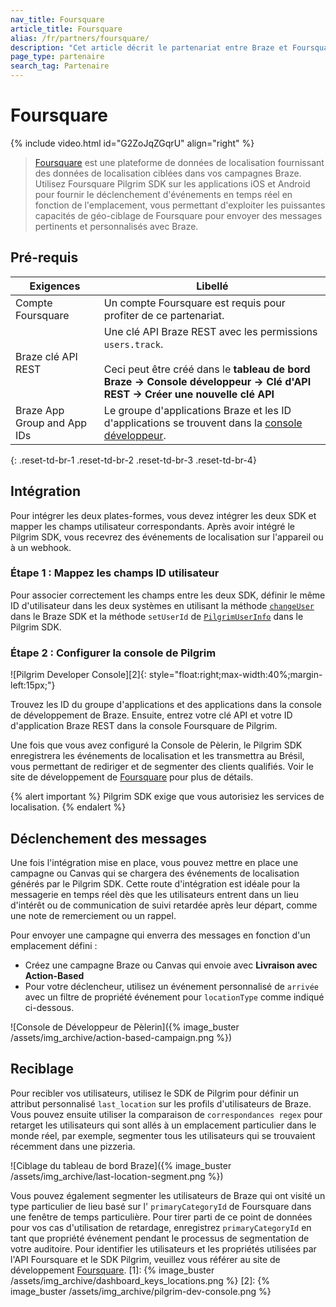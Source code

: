 ```yaml
---
nav_title: Foursquare
article_title: Foursquare
alias: /fr/partners/foursquare/
description: "Cet article décrit le partenariat entre Braze et Foursquare, une plateforme de données de localisation, fournissant le déclenchement en temps réel d'événements en fonction de l'emplacement."
page_type: partenaire
search_tag: Partenaire
---
```


# Foursquare

{% include video.html id="G2ZoJqZGqrU" align="right" %}

> [Foursquare](https://foursquare.com/) est une plateforme de données de localisation fournissant des données de localisation ciblées dans vos campagnes Braze. Utilisez Foursquare Pilgrim SDK sur les applications iOS et Android pour fournir le déclenchement d'événements en temps réel en fonction de l'emplacement, vous permettant d'exploiter les puissantes capacités de géo-ciblage de Foursquare pour envoyer des messages pertinents et personnalisés avec Braze.

## Pré-requis

| Exigences                   | Libellé                                                                                                                                                                                                      |
| --------------------------- | ------------------------------------------------------------------------------------------------------------------------------------------------------------------------------------------------------------ |
| Compte Foursquare           | Un compte Foursquare est requis pour profiter de ce partenariat.                                                                                                                                             |
| Braze clé API REST          | Une clé API Braze REST avec les permissions `users.track`. <br><br> Ceci peut être créé dans le __tableau de bord Braze -> Console développeur -> Clé d'API REST -> Créer une nouvelle clé API__ |
| Braze App Group and App IDs | Le groupe d'applications Braze et les ID d'applications se trouvent dans la [console développeur]({{site.baseurl}}/docs/api/api_key/).                                                                       |
{: .reset-td-br-1 .reset-td-br-2 .reset-td-br-3  .reset-td-br-4}

## Intégration

Pour intégrer les deux plates-formes, vous devez intégrer les deux SDK et mapper les champs utilisateur correspondants. Après avoir intégré le Pilgrim SDK, vous recevrez des événements de localisation sur l'appareil ou à un webhook.

### Étape 1 : Mappez les champs ID utilisateur

Pour associer correctement les champs entre les deux SDK, définir le même ID d'utilisateur dans les deux systèmes en utilisant la méthode [`changeUser`]({{site.baseurl}}/developer_guide/platform_integration_guides/web/analytics/setting_user_ids/#setting-user-ids) dans le Braze SDK et la méthode `setUserId` de [`PilgrimUserInfo`](https://developer.foursquare.com/docs/pilgrim-sdk/advanced-setup-guide#custom-user-data) dans le Pilgrim SDK.

### Étape 2 : Configurer la console de Pilgrim
!\[Pilgrim Developer Console\]\[2\]{: style="float:right;max-width:40%;margin-left:15px;"}

Trouvez les ID du groupe d'applications et des applications dans la console de développement de Braze. Ensuite, entrez votre clé API et votre ID d'application Braze REST dans la console Foursquare de Pilgrim.

Une fois que vous avez configuré la Console de Pèlerin, le Pilgrim SDK enregistrera les événements de localisation et les transmettra au Brésil, vous permettant de rediriger et de segmenter des clients qualifiés. Voir le site de développement de [Foursquare](https://developer.foursquare.com/) pour plus de détails.

{% alert important %}
Pilgrim SDK exige que vous autorisiez les services de localisation.
{% endalert %}

## Déclenchement des messages

Une fois l'intégration mise en place, vous pouvez mettre en place une campagne ou Canvas qui se chargera des événements de localisation générés par le Pilgrim SDK. Cette route d'intégration est idéale pour la messagerie en temps réel dès que les utilisateurs entrent dans un lieu d'intérêt ou de communication de suivi retardée après leur départ, comme une note de remerciement ou un rappel.

Pour envoyer une campagne qui enverra des messages en fonction d'un emplacement défini :
- Créez une campagne Braze ou Canvas qui envoie avec **Livraison avec Action-Based**
- Pour votre déclencheur, utilisez un événement personnalisé de `arrivée` avec un filtre de propriété événement pour `locationType` comme indiqué ci-dessous.

![Console de Développeur de Pèlerin]({% image_buster /assets/img_archive/action-based-campaign.png %})

## Reciblage

Pour recibler vos utilisateurs, utilisez le SDK de Pilgrim pour définir un attribut personnalisé `last_location` sur les profils d'utilisateurs de Braze. Vous pouvez ensuite utiliser la comparaison de `correspondances regex` pour retarget les utilisateurs qui sont allés à un emplacement particulier dans le monde réel, par exemple, segmenter tous les utilisateurs qui se trouvaient récemment dans une pizzeria.

![Ciblage du tableau de bord Braze]({% image_buster /assets/img_archive/last-location-segment.png %})

Vous pouvez également segmenter les utilisateurs de Braze qui ont visité un type particulier de lieu basé sur l' `primaryCategoryId` de Foursquare dans une fenêtre de temps particulière. Pour tirer parti de ce point de données pour vos cas d'utilisation de retardage, enregistrez `primaryCategoryId` en tant que propriété événement pendant le processus de segmentation de votre auditoire. Pour identifier les utilisateurs et les propriétés utilisées par l'API Foursquare et le SDK Pilgrim, veuillez vous référer au site de développement [Foursquare](https://developer.foursquare.com/).
[1]: {% image_buster /assets/img_archive/dashboard_keys_locations.png %} [2]: {% image_buster /assets/img_archive/pilgrim-dev-console.png %}